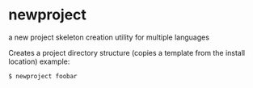 # newproject
a new project skeleton creation utility for multiple languages

  Creates a project directory structure (copies a template from the install location)
  example:
```bash
$ newproject foobar
```

